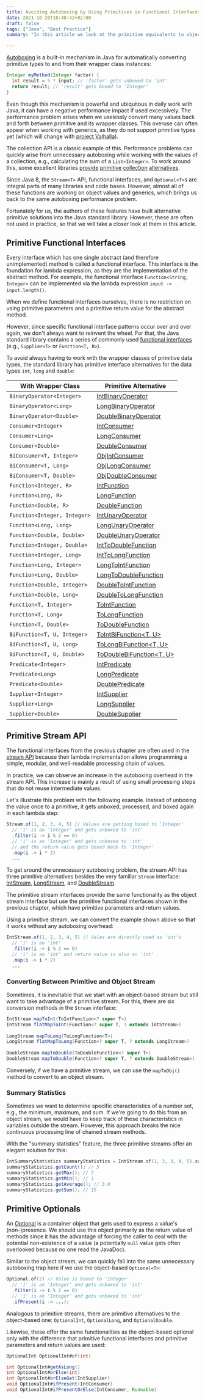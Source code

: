 ```yaml
---
title: Avoiding Autoboxing by Using Primitives in Functional Interfaces, Streams, and Optionals
date: 2021-10-20T10:48:42+02:00
draft: false
tags: ["Java", "Best Practice"]
summary: "In this article we look at the primitive equivalents to object-based functional interfaces, streams and optionals, which are available in the Java standard library."

---
```


[Autoboxing](https://docs.oracle.com/javase/1.5.0/docs/guide/language/autoboxing.html) is a built-in mechanism in Java for automatically converting primitive types to and from their wrapper class instances:

```java
Integer myMethod(Integer factor) {
  int result = 5 * input; // 'factor' gets unboxed to 'int'
  return result; // 'result' gets boxed to 'Integer'
}
```

Even though this mechanism is powerful and ubiquitous in daily work with Java, it can have a negative performance impact if used excessively. The performance problem arises when we uselessly convert many values back and forth between primitive and its wrapper classes. This overuse can often appear when working with generics, as they do not support primitive types yet (which will change with [project Valhalla](https://wiki.openjdk.java.net/display/valhalla/Main)).

The collection API is a classic example of this. Performance problems can quickly arise from unnecessary autoboxing while working with the values of a collection, e.g., calculating the sum of a `List<Integer>`. To work around this, some excellent libraries [provide](http://commons.apache.org/dormant/commons-primitives/apidocs/org/apache/commons/collections/primitives/package-summary.html) [primitive](https://bitbucket.org/trove4j/trove/src/master/) [collection](https://github.com/vigna/fastutil) [alternatives](https://www.eclipse.org/collections/).

Since Java 8, the `Stream<T>` API, functional interfaces, and `Optional<T>`s are integral parts of many libraries and code bases. However, almost all of these functions are working on object values and generics, which brings us back to the same autoboxing performance problem.

Fortunately for us, the authors of these features have built alternative primitive solutions into the Java standard library. However, these are often not used in practice, so that we will take a closer look at them in this article.

## Primitive Functional Interfaces

Every interface which has one single abstract (and therefore unimplemented) method is called a functional interface. This interface is the foundation for lambda expression, as they are the implementation of the abstract method. For example, the functional interface `Function<String, Integer>` can be implemented via the lambda expression `input -> input.length()`. 

When we define functional interfaces ourselves, there is no restriction on using primitive parameters and a primitive return value for the abstract method.

However, since specific functional interface patterns occur over and over again, we don't always want to reinvent the wheel. For that, the Java standard library contains a series of commonly used [functional interfaces](https://docs.oracle.com/javase/8/docs/api/java/util/function/package-summary.html) (e.g., `Supplier<T>` or `Function<T, R>`).

To avoid always having to work with the wrapper classes of primitive data types, the standard library has primitive interface alternatives for the data types `int`, `long` and `double`:

| With Wrapper Class           | Primitive Alternative                                        |
| ---------------------------- | ------------------------------------------------------------ |
| `BinaryOperator<Integer>`    | [IntBinaryOperator](https://docs.oracle.com/en/java/javase/17/docs/api/java.base/java/util/function/IntBinaryOperator.html) |
| `BinaryOperator<Long>`       | [LongBinaryOperator](https://docs.oracle.com/en/java/javase/17/docs/api/java.base/java/util/function/LongBinaryOperator.html) |
| `BinaryOperator<Double>`     | [DoubleBinaryOperator](https://docs.oracle.com/en/java/javase/17/docs/api/java.base/java/util/function/DoubleBinaryOperator.html) |
| `Consumer<Integer>`          | [IntConsumer]([IntConsumer](https://docs.oracle.com/en/java/javase/17/docs/api/java.base/java/util/function/IntConsumer.html)) |
| `Consumer<Long>`             | [LongConsumer](https://docs.oracle.com/en/java/javase/17/docs/api/java.base/java/util/function/LongConsumer.html) |
| `Consumer<Double>`           | [DoubleConsumer](https://docs.oracle.com/en/java/javase/17/docs/api/java.base/java/util/function/DoubleConsumer.html) |
| `BiConsumer<T, Integer>`     | [ObjIntConsumer<T>](https://docs.oracle.com/en/java/javase/17/docs/api/java.base/java/util/function/ObjIntConsumer.html) |
| `BiConsumer<T, Long>`        | [ObjLongConsumer<T>](https://docs.oracle.com/en/java/javase/17/docs/api/java.base/java/util/function/ObjLongConsumer.html) |
| `BiConsumer<T, Double>`      | [ObjDoubleConsumer<T>](https://docs.oracle.com/en/java/javase/17/docs/api/java.base/java/util/function/ObjDoubleConsumer.html) |
| `Function<Integer, R>`       | [IntFunction<R>](https://docs.oracle.com/en/java/javase/17/docs/api/java.base/java/util/function/IntFunction.html) |
| `Function<Long, R>`          | [LongFunction<R>](https://docs.oracle.com/en/java/javase/17/docs/api/java.base/java/util/function/LongFunction.html) |
| `Function<Double, R>`        | [DoubleFunction<R>](https://docs.oracle.com/en/java/javase/17/docs/api/java.base/java/util/function/DoubleFunction.html) |
| `Function<Integer, Integer>` | [IntUnaryOperator](https://docs.oracle.com/en/java/javase/17/docs/api/java.base/java/util/function/IntUnaryOperator.html) |
| `Function<Long, Long>`       | [LongUnaryOperator](https://docs.oracle.com/en/java/javase/17/docs/api/java.base/java/util/function/LongUnaryOperator.html) |
| `Function<Double, Double>`   | [DoubleUnaryOperator](https://docs.oracle.com/en/java/javase/17/docs/api/java.base/java/util/function/DoubleUnaryOperator.html) |
| `Function<Integer, Double>`  | [IntToDoubleFunction](https://docs.oracle.com/en/java/javase/17/docs/api/java.base/java/util/function/IntToDoubleFunction.html) |
| `Function<Integer, Long>`    | [IntToLongFunction](https://docs.oracle.com/en/java/javase/17/docs/api/java.base/java/util/function/IntToLongFunction.html) |
| `Function<Long, Integer>`    | [LongToIntFunction](https://docs.oracle.com/en/java/javase/17/docs/api/java.base/java/util/function/LongToIntFunction.html) |
| `Function<Long, Double>`     | [LongToDoubleFunction](https://docs.oracle.com/en/java/javase/17/docs/api/java.base/java/util/function/LongToDoubleFunction.html) |
| `Function<Double, Integer>`  | [DoubleToIntFunction](https://docs.oracle.com/en/java/javase/17/docs/api/java.base/java/util/function/DoubleToIntFunction.html) |
| `Function<Double, Long>`     | [DoubleToLongFunction](https://docs.oracle.com/en/java/javase/17/docs/api/java.base/java/util/function/DoubleToLongFunction.html) |
| `Function<T, Integer>`       | [ToIntFunction<T>](https://docs.oracle.com/en/java/javase/17/docs/api/java.base/java/util/function/ToIntFunction.html) |
| `Function<T, Long>`          | [ToLongFunction<T>](https://docs.oracle.com/en/java/javase/17/docs/api/java.base/java/util/function/ToLongFunction.html) |
| `Function<T, Double>`        | [ToDoubleFunction<T>](https://docs.oracle.com/en/java/javase/17/docs/api/java.base/java/util/function/ToDoubleFunction.html) |
| `BiFunction<T, U, Integer>`  | [ToIntBiFunction<T, U>](https://docs.oracle.com/en/java/javase/17/docs/api/java.base/java/util/function/ToIntBiFunction.html) |
| `BiFunction<T, U, Long>`     | [ToLongBiFunction<T, U>](https://docs.oracle.com/en/java/javase/17/docs/api/java.base/java/util/function/ToLongBiFunction.html) |
| `BiFunction<T, U, Double>`   | [ToDoubleBiFunction<T, U>](https://docs.oracle.com/en/java/javase/17/docs/api/java.base/java/util/function/ToDoubleBiFunction.html) |
| `Predicate<Integer>`         | [IntPredicate](https://docs.oracle.com/en/java/javase/17/docs/api/java.base/java/util/function/IntPredicate.html) |
| `Predicate<Long>`            | [LongPredicate](https://docs.oracle.com/en/java/javase/17/docs/api/java.base/java/util/function/LongPredicate.html) |
| `Predicate<Double>`          | [DoublePredicate](https://docs.oracle.com/en/java/javase/17/docs/api/java.base/java/util/function/DoublePredicate.html) |
| `Supplier<Integer>`          | [IntSupplier](https://docs.oracle.com/en/java/javase/17/docs/api/java.base/java/util/function/IntSupplier.html) |
| `Supplier<Long>`             | [LongSupplier](https://docs.oracle.com/en/java/javase/17/docs/api/java.base/java/util/function/LongSupplier.html) |
| `Supplier<Double>`           | [DoubleSupplier](https://docs.oracle.com/en/java/javase/17/docs/api/java.base/java/util/function/DoubleSupplier.html) |

## Primitive Stream API

The functional interfaces from the previous chapter are often used in the [stream API](https://docs.oracle.com/en/java/javase/17/docs/api/java.base/java/util/stream/package-summary.html) because their lambda implementation allows programming a simple, modular, and well-readable processing chain of values. 

In practice, we can observe an increase in the autoboxing overhead in the stream API. This increase is mainly a result of using small processing steps that do not reuse intermediate values.

Let's illustrate this problem with the following example. Instead of unboxing the value once to a primitive, it gets unboxed, processed, and boxed again in each lambda step:

```java
Stream.of(1, 2, 3, 4, 5) // Values are getting boxed to 'Integer'
  // 'i' is an 'Integer' and gets unboxed to 'int'
  .filter(i -> i % 2 == 0)
  // 'i' is an 'Integer' and gets unboxed to 'int'
  // and the return value gets boxed back to 'Integer'
  .map(i -> i * 2)
  ...
```

To get around the unnecessary autoboxing problem, the stream API has three primitive alternatives besides the very familiar `Stream` interface: [IntStream](https://docs.oracle.com/en/java/javase/17/docs/api/java.base/java/util/stream/IntStream.html), [LongStream](https://docs.oracle.com/en/java/javase/17/docs/api/java.base/java/util/stream/LongStream.html), and [DoubleStream](https://docs.oracle.com/en/java/javase/17/docs/api/java.base/java/util/stream/DoubleStream.html).

The primitive stream interfaces provide the same functionality as the object stream interface but use the primitive functional interfaces shown in the previous chapter, which have primitive parameters and return values.

Using a primitive stream, we can convert the example shown above so that it works without any autoboxing overhead:

```java
IntStream.of(1, 2, 3, 4, 5) // Vales are directly used as 'int's
  // 'i' is an 'int'
  .filter(i -> i % 2 == 0)
  // 'i' is an 'int' and return value is also an 'int'
  .map(i -> i * 2)
  ...
```

### Converting Between Primitive and Object Stream

Sometimes, it is inevitable that we start with an object-based stream but still want to take advantage of a primitive stream. For this, there are six conversion methods in the `Stream` interface:

```java
IntStream mapToInt(ToIntFunction<? super T>)
IntStream flatMapToInt(Function<? super T, ? extends IntStream>)
  
LongStream mapToLong(ToLongFunction<T>)
LongStream flatMapToLong(Function<? super T, ? extends LongStream>)
  
DoubleStream mapToDouble(ToDoubleFunction<? super T>)
DoubleStream mapToDouble(Function<? super T, ? extends DoubleStream>)
```

Conversely, if we have a primitive stream, we can use the `mapToObj()` method to convert to an object stream.

### Summary Statistics

Sometimes we want to determine specific characteristics of a number set, e.g., the minimum, maximum, and sum. If we're going to do this from an object stream, we would have to keep track of these characteristics in variables outside the stream. However, this approach breaks the nice continuous processing line of chained stream methods.

With the "summary statistics" feature, the three primitive streams offer an elegant solution for this:

```java
IntSummaryStatistics summaryStatistics = IntStream.of(1, 2, 3, 4, 5).summaryStatistics();
summaryStatistics.getCount(); // 5
summaryStatistics.getMax(); // 5
summaryStatistics.getMin(); // 1
summaryStatistics.getAverage(); // 3.0
summaryStatistics.getSum(); // 15
```

## Primitive Optionals

An [Optional](https://docs.oracle.com/en/java/javase/17/docs/api/java.base/java/util/Optional.html) is a container object that gets used to express a value's (non-)presence. We should use this object primarily as the return value of methods since it has the advantage of forcing the caller to deal with the potential non-existence of a value (a potentially `null` value gets often overlooked because no one read the JavaDoc).

Similar to the object stream, we can quickly fall into the same unnecessary autoboxing trap here if we use the object-based `Optional<T>`:

```java
Optional.of(2) // Value is boxed to 'Integer'
  // 'i' is an 'Integer' and gets unboxed to 'int'
  .filter(i -> i % 2 == 0)
  // 'i' is an 'Integer' and gets unboxed to 'int'
  .ifPresent(i -> ...);
```

Analogous to primitive streams, there are primitive alternatives to the object-based one: `OptionalInt`, `OptionalLong`, and `OptionalDouble`.

Likewise, these offer the same functionalities as the object-based optional only with the difference that primitive functional interfaces and primitive parameters and return values are used:

```java
OptionalInt OptionalInt#of(int)

int OptionalInt#getAsLong()
int OptionalInt#orElse(int)
int OptionalInt#orElseGet(IntSupplier)
void OptionalInt#ifPresent(IntConsumer)
void OptionalInt#ifPresentOrElse(IntConsumer, Runnable)
```